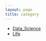 ```yaml
---
layout: page
title: category
---
```


* [Data_Science](https://hyde.getpoole.com)
* [Life](https://lanyon.getpoole.com)
